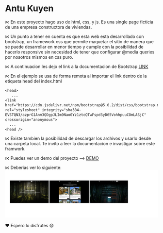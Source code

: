 # Antu Kuyen

⋉ En este proyecto hago uso de html, css, y js. Es una single page ficticia de una empresa constructora de viviendas. 

⋉ Un punto a tener en cuenta es que esta web esta desarrollado con bootstrap, un framework css que permite maquetar el sitio de manera que se puede desarrollar en menor tiempo y cumple con la posibilidad de hacerlo responsive sin necesidad de tener que configurar @media queries por nosotros mismos en css puro.

⋉ A continuacion les dejo el link a la documentacion de Bootstrap [LINK](https://getbootstrap.com/)

⋉ En el ejemplo se usa de forma remota al importar el link dentro de la etiqueta head del index.html


```
<head>
   ...
<link href="https://cdn.jsdelivr.net/npm/bootstrap@5.0.2/dist/css/bootstrap.min.css" rel="stylesheet" integrity="sha384-EVSTQN3/azprG1Anm3QDgpJLIm9Nao0Yz1ztcQTwFspd3yD65VohhpuuCOmLASjC" crossorigin="anonymous">
  ...
<head />

```

⋉ Existe tambien la posibilidad de descargar los archivos y usarlo desde una carpeta local. Te invito a leer la documentacion e invastigar sobre este framwork.

⋉ Puedes ver un demo del proyecto --> [DEMO](https://ciroribba.github.io/antu_kuyen/#inicio)

⋉ Deberias ver lo siguiente:![demoAntu](https://github.com/ciroribba/antu_kuyen/blob/main/images/demoAntu.png)

❤ Espero lo disfrutes 😄



